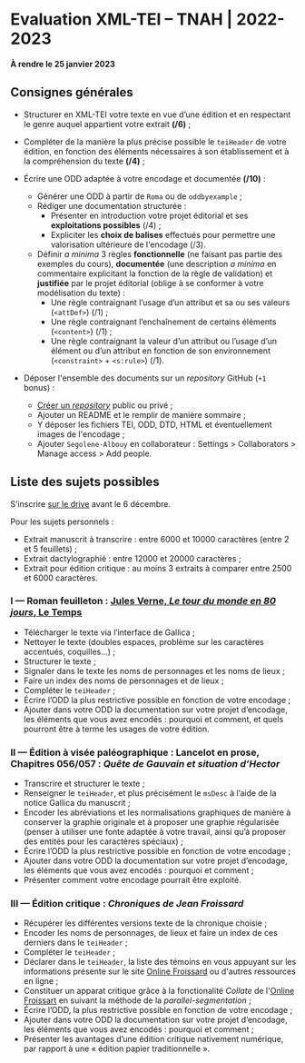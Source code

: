 # Evaluation XML-TEI – TNAH | 2022-2023

**À rendre le 25 janvier 2023**

## Consignes générales

* Structurer en XML-TEI votre texte en vue d’une édition et en respectant le genre auquel appartient votre extrait **(/6)** ;
* Compléter de la manière la plus précise possible le `teiHeader` de votre édition, en fonction des éléments nécessaires à son établissement et à la compréhension du texte **(/4)** ;
* Écrire une ODD adaptée à votre encodage et documentée **(/10)** :
    - Générer une ODD à partir de `Roma` ou de `oddbyexample` ;
    - Rédiger une documentation structurée :
        - Présenter en introduction votre projet éditorial et ses **exploitations possibles** (/4) ;
        - Expliciter les **choix de balises** effectués pour permettre une valorisation ultérieure de l'encodage (/3). 
    - Définir *a minima* 3 règles **fonctionnelle** (ne faisant pas partie des exemples du cours), **documentée** (une description *a minima* en commentaire explicitant la fonction de la règle de validation) et **justifiée** par le projet éditorial (oblige à se conformer à votre modélisation du texte) :
        - Une règle contraignant l’usage d’un attribut et sa ou ses valeurs (`<attDef>`) (/1) ;
        - Une règle contraignant l’enchaînement de certains éléments (`<content>`) (/1) ;
        - Une règle contraignant la valeur d’un attribut ou l’usage d’un élément ou d’un attribut en fonction de son environnement (`<constraint>` + `<s:rule>`) (/1).

* Déposer l'ensemble des documents sur un *repository* GitHub (`+1` bonus) :
	- [Créer un *repository*](https://github.com/new) public ou privé ;
	- Ajouter un README et le remplir de manière sommaire ;
	- Y déposer les fichiers TEI, ODD, DTD, HTML et éventuellement images de l'encodage ;
	- Ajouter `Segolene-Albouy` en collaborateur : Settings > Collaborators > Manage access > Add people.

## Liste des sujets possibles

S’inscrire [sur le drive](https://docs.google.com/spreadsheets/d/1i_QVVVziCi_vJUKWFlUH_KzJaBvMw9258KPYe1RAAuI/edit?usp=sharing) avant le 6 décembre.

Pour les sujets personnels :
* Extrait manuscrit à transcrire : entre 6000 et 10000 caractères (entre 2 et 5 feuillets) ;
* Extrait dactylographié : entre 12000 et 20000 caractères ;
* Extrait pour édition critique : au moins 3 extraits à comparer entre 2500 et 6000 caractères.

### I — Roman feuilleton : [Jules Verne, *Le tour du monde en 80 jours*, Le Temps](https://gallica.bnf.fr/html/und/presse-et-revues/le-tour-du-monde-en-80-jours)

* Télécharger le texte via l’interface de Gallica ;
* Nettoyer le texte (doubles espaces, problème sur les caractères accentués, coquilles…) ;
* Structurer le texte ;
* Signaler dans le texte les noms de personnages et les noms de lieux ;
* Faire un index des noms de personnages et de lieux ;
* Compléter le `teiHeader` ;
* Écrire l’ODD la plus restrictive possible en fonction de votre encodage ;
* Ajouter dans votre ODD la documentation sur votre projet d’encodage, les éléments que vous avez encodés : pourquoi et comment, et quels pourront être à terme les usages de votre édition.

### II — Édition à visée paléographique : Lancelot en prose, Chapitres 056/057 : *Quête de Gauvain et situation d’Hector*

* Transcrire et structurer le texte ;
* Renseigner le `teiHeader`, et plus précisément le `msDesc` à l’aide de la notice Gallica du manuscrit ;
* Encoder les abréviations et les normalisations graphiques de manière à conserver la graphie originale et à proposer une graphie régularisée (penser à utiliser une fonte adaptée à votre travail, ainsi qu’à proposer des entités pour les caractères spéciaux) ;
* Écrire l’ODD la plus restrictive possible en fonction de votre encodage ;
* Ajouter dans votre ODD la documentation sur votre projet d’encodage, les éléments que vous avez encodés : pourquoi et comment ;
* Présenter comment votre encodage pourrait être exploité.

### III — Édition critique : *Chroniques de Jean Froissard*

* Récupérer les différentes versions texte de la chronique choisie ;
* Encoder les noms de personnages, de lieux et faire un index de ces derniers dans le `teiHeader` ;
* Compléter le `teiHeader` ;
* Déclarer dans le `teiHeader`, la liste des témoins en vous appuyant sur les informations présente sur le site [Online Froissard](https://www.dhi.ac.uk/onlinefroissart/apparatus.jsp?type=codi) ou d'autres ressources en ligne ;
* Constituer un apparat critique grâce à la fonctionalité *Collate* de l'[Online Froissart](https://www.dhi.ac.uk/onlinefroissart/index.jsp) en suivant la méthode de la *parallel-segmentation* ;
* Écrire l’ODD, la plus restrictive possible en fonction de votre encodage ;
* Ajouter dans votre ODD la documentation sur votre projet d’encodage, les éléments que vous avez encodés : pourquoi et comment ;
* Présenter les avantages d’une édition critique nativement numérique, par rapport à une « édition papier traditionnelle ».
